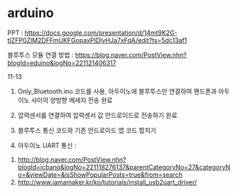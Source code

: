 # arduino

PPT :
https://docs.google.com/presentation/d/14mt9K2G-tIZFP0ZlM2DFFmUKFGopaxPIDIyHJa7xFqA/edit?ts=5dc13af1

블루투스 모듈 연결 방법 : 
https://blog.naver.com/PostView.nhn?blogId=eduino&logNo=221121406317

11-13 
 1. Only_Bluetooth.ino 코드를 사용, 아두이노에 블루투스만 연결하여 
핸드폰과 아두이노 사이의 양방향 메세지 전송 완료

 2. 압력센서를 연결하여 압력센서 값 안드로이드로 전송하기 완료
 
 3. 블루투스 통신 코드와 기존 안드로이드 앱 코드 합치기 
 
 4. 아두이노 UART 통신 :
 1) http://blog.naver.com/PostView.nhn?blogId=icbanq&logNo=221118276137&parentCategoryNo=27&categoryNo=&viewDate=&isShowPopularPosts=true&from=search
 2) http://www.iamamaker.kr/ko/tutorials/install_usb2uart_driver/
